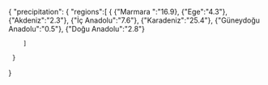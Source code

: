 
  {
    "precipitation":
    {
      "regions":[
      {
        {"Marmara ":"16.9},
        {"Ege":"4.3"},
        {"Akdeniz":"2.3"},
        {"İç Anadolu":"7.6"},
        {"Karadeniz":"25.4"},
        {"Güneydoğu Anadolu":"0.5"},
        {"Doğu Anadolu":"2.8"}
  
        ]
      
     }
    
  }
